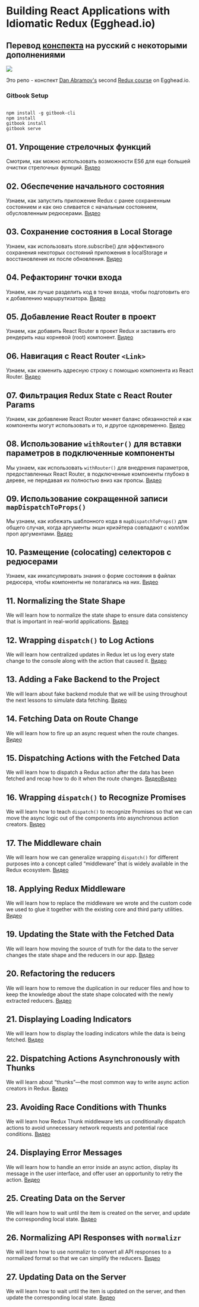 # Building React Applications with Idiomatic Redux (Egghead.io)

## Перевод [конспекта](https://github.com/tayiorbeii/egghead.io_idiomatic_redux_course_notes) на русский  с некоторыми дополнениями

![](https://s3.amazonaws.com/f.cl.ly/items/212E0u153X2A18131808/Image%202016-07-10%20at%2012.00.28%20PM.png?v=feaddbc8)

Это репо - конспект [Dan Abramov's](https://github.com/gaearon) second [Redux course](https://egghead.io/courses/building-react-applications-with-idiomatic-redux) on Egghead.io.

### Gitbook Setup

```

npm install -g gitbook-cli
npm install
gitbook install
gitbook serve
```

## 01\. Упрощение стрелочных функций

Смотрим, как можно использовать возможности ES6 для еще большей очистки стрелочных функций. [Видео](https://egghead.io/lessons/javascript-redux-simplifying-the-arrow-functions)

## 02. Обеспечение начального состояния

Узнаем, как запустить приложение Redux с ранее сохраненным состоянием и как оно сливается с начальным состоянием, обусловленным редюсерами. [Видео](https://egghead.io/lessons/javascript-redux-supplying-the-initial-state)

## 03. Сохранение состояния в Local Storage

Узнаем, как использовать store.subscribe() для эффективного сохранения некоторых состояний приложения в localStorage и восстановления их после обновления. [Видео](https://egghead.io/lessons/javascript-redux-persisting-the-state-to-the-local-storage#/tab-transcript)

## 04. Рефакторинг точки входа

Узнаем, как лучше разделить код в точке входа, чтобы подготовить его к добавлению маршрутизатора.
[Видео](https://egghead.io/lessons/javascript-redux-refactoring-the-entry-point?series=building-react-applications-with-idiomatic-redux#/tab-transcript)

## 05. Добавление React Router в проект

Узнаем, как добавить React Router в проект Redux и заставить его рендерить наш корневой (root) компонент. [Видео](https://egghead.io/lessons/javascript-redux-adding-react-router-to-the-project?series=building-react-applications-with-idiomatic-redux#/tab-transcript)

## 06. Навигация с React Router `<Link>`

Узнаем, как изменить адресную строку с помощью компонента из React Router.
[Видео](https://egghead.io/lessons/javascript-redux-navigating-with-react-router-link?series=building-react-applications-with-idiomatic-redux)

## 07. Фильтрация Redux State c React Router Params

Узнаем, как добавление React Router меняет баланс обязанностей и как компоненты могут использовать и то, и другое одновременно.
[Видео](https://egghead.io/lessons/javascript-redux-filtering-redux-state-with-react-router-params)

## 08. Использование `withRouter()` для вставки параметров в подключенные компоненты

Мы узнаем, как использовать `withRouter()` для внедрения параметров, предоставленных React Router, в подключенные компоненты глубоко в дереве, не передавая их полностью вниз как пропсы.
[Видео](https://egghead.io/lessons/javascript-redux-using-withrouter-to-inject-the-params-into-connected-components)

## 09. Использование сокращенной записи `mapDispatchToProps()`

Мы узнаем, как избежать шаблонного кода в `mapDispatchToProps()` для общего случая, когда аргументы экшн криэйтера совпадают с коллбэк проп аргументами.
[Видео](https://egghead.io/lessons/javascript-redux-using-mapdispatchtoprops-shorthand-notation)

## 10. Размещение (colocating) селекторов с редюсерами

Узнаем, как инкапсулировать знания о форме состояния в файлах редюсера, чтобы компоненты не полагались на них.
[Видео](https://egghead.io/lessons/javascript-redux-colocating-selectors-with-reducers?series=building-react-applications-with-idiomatic-redux#/tab-transcript)

## 11. Normalizing the State Shape

We will learn how to normalize the state shape to ensure data consistency that is important in real-world applications.
[Видео](https://egghead.io/lessons/javascript-redux-normalizing-the-state-shape)

## 12. Wrapping `dispatch()` to Log Actions

We will learn how centralized updates in Redux let us log every state change to the console along with the action that caused it.
[Видео](https://egghead.io/lessons/javascript-redux-wrapping-dispatch-to-log-actions)

## 13. Adding a Fake Backend to the Project

We will learn about fake backend module that we will be using throughout the next lessons to simulate data fetching.
[Видео](https://egghead.io/lessons/javascript-redux-adding-a-fake-backend-to-the-project)

## 14. Fetching Data on Route Change

We will learn how to fire up an async request when the route changes.
[Видео](https://egghead.io/lessons/javascript-redux-fetching-data-on-route-change)

## 15. Dispatching Actions with the Fetched Data

We will learn how to dispatch a Redux action after the data has been fetched and recap how to do it when the route changes.
[ВидеоВидео](https://egghead.io/lessons/javascript-redux-dispatching-actions-with-the-fetched-data?series=building-react-applications-with-idiomatic-redux)

## 16. Wrapping `dispatch()` to Recognize Promises

We will learn how to teach `dispatch()` to recognize Promises so that we can move the async logic out of the components into asynchronous action creators.
[Видео](https://egghead.io/lessons/javascript-redux-wrapping-dispatch-to-recognize-promises)

## 17. The Middleware chain

We will learn how we can generalize wrapping `dispatch()` for different purposes into a concept called “middleware” that is widely available in the Redux ecosystem.
[Видео](https://egghead.io/lessons/javascript-redux-the-middleware-chain)

## 18. Applying Redux Middleware

We will learn how to replace the middleware we wrote and the custom code we used to glue it together with the existing core and third party utilities.
[Видео](https://egghead.io/lessons/javascript-redux-applying-redux-middleware)

## 19. Updating the State with the Fetched Data

We will learn how moving the source of truth for the data to the server changes the state shape and the reducers in our app.
[Видео](https://egghead.io/lessons/javascript-redux-updating-the-state-with-the-fetched-data)

## 20. Refactoring the reducers

We will learn how to remove the duplication in our reducer files and how to keep the knowledge about the state shape colocated with the newly extracted reducers.
[Видео](https://egghead.io/lessons/javascript-redux-refactoring-the-reducers)

## 21. Displaying Loading Indicators

We will learn how to display the loading indicators while the data is being fetched.
[Видео](https://egghead.io/lessons/javascript-redux-displaying-loading-indicators)

## 22. Dispatching Actions Asynchronously with Thunks

We will learn about “thunks”—the most common way to write async action creators in Redux.
[Видео](https://egghead.io/lessons/javascript-redux-dispatching-actions-asynchronously-with-thunks)

## 23. Avoiding Race Conditions with Thunks

We will learn how Redux Thunk middleware lets us conditionally dispatch actions to avoid unnecessary network requests and potential race conditions.
[Видео](https://egghead.io/lessons/javascript-redux-avoiding-race-conditions-with-thunks)

## 24. Displaying Error Messages

We will learn how to handle an error inside an async action, display its message in the user interface, and offer user an opportunity to retry the action.
[Видео](https://egghead.io/lessons/javascript-redux-displaying-error-messages)

## 25. Creating Data on the Server

We will learn how to wait until the item is created on the server, and update the corresponding local state.
[Видео](https://egghead.io/lessons/javascript-redux-creating-data-on-the-server)

## 26. Normalizing API Responses with `normalizr`

We will learn how to use normalizr to convert all API responses to a normalized format so that we can simplify the reducers.
[Видео](https://egghead.io/lessons/javascript-redux-normalizing-api-responses-with-normalizr)

## 27. Updating Data on the Server

We will learn how to wait until the item is updated on the server, and then update the corresponding local state.
[Видео](https://egghead.io/lessons/javascript-redux-updating-data-on-the-server)
